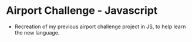 # Airport Challenge - Javascript

* Recreation of my previous airport challenge project in JS, to help learn the new language.
